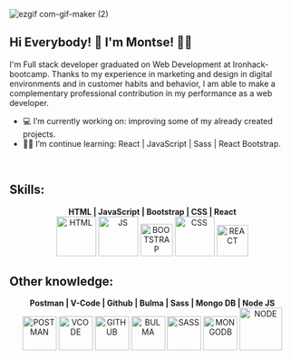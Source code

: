 ![ezgif com-gif-maker (2)](https://user-images.githubusercontent.com/72262776/116782609-77613480-aa8a-11eb-9030-ff6be150a7e9.gif)



## Hi Everybody! 👋  I'm Montse! :woman_technologist:
I'm Full stack developer graduated on Web Development at Ironhack-bootcamp. Thanks to my experience in marketing and design in digital environments and in customer habits and behavior, I am able to make a complementary professional contribution in my performance as a web developer.


- :computer: I’m currently working on: improving some of my already created projects.
- :woman_student: I’m continue learning: React | JavaScript | Sass | React Bootstrap.

<br>

## Skills:

<div display="flex" align="center" >
  <b text-align="center"> HTML | JavaScript | Bootstrap | CSS  | React </b> 
  <br>
  
  <a>
  <img alt="HTML" width="70px" src="https://upload.wikimedia.org/wikipedia/commons/c/c5/Html5_dise%C3%B1o_web.png" />
  </a>
  
  <a>
  <img alt="JS" width="70px" src="https://camo.githubusercontent.com/105c631dfb7d8869d63412753f0e3dcb7c0ccd79de15da2409feffc077c7dff0/68747470733a2f2f7261772e6769746875622e636f6d2f766f6f646f6f74696b69676f642f6c6f676f2e6a732f6d61737465722f756e6976657273616c6a732f556e6976657273616c4a532e706e67" />
  </a>
  
  <a>
  <img alt="BOOTSTRAP" width="57px" src="https://developers.institute/wp-content/uploads/2020/05/Bootstrap.png" />
  </a>   
  
  <a>
  <img alt="CSS" width="70px" src="https://gremmedia.hu/storage/app/uploads/public/5eb/e9a/f22/5ebe9af2215a9357125656.png" />
  </a>

  <a>
  <img alt="REACT" width="55px" src="https://miro.medium.com/max/1726/1*BFV8Gwt5BILa-xv04IK2ng.png" />
  </a>
</div>


## Other knowledge:

<div display="flex" align="center" >
  <b text-align="center"> Postman | V-Code | Github | Bulma | Sass | Mongo DB | Node JS  </b> 
  <br>
  
  <a>
    <img alt="POSTMAN" width="60px" src="https://colewbryant.com/img/technologies/postman.png" />
  </a>
  
  <a>
    <img alt="VCODE" width="60px" src="https://colewbryant.com/img/technologies/visual_studio_code.png" />
  </a>
  
  <a>
    <img alt="GITHUB" width="60px" src="https://cdn.icon-icons.com/icons2/901/PNG/512/github_icon-icons.com_69253.png" />
  </a>
  
  <a>
  <img alt="BULMA" width="60px" src="https://colewbryant.com/img/technologies/bulma.png" />
  </a>

  <a>
  <img alt="SASS" width="60px" src="https://sass-lang.com/assets/img/styleguide/seal-color-aef0354c.png" />
  </a>
  
  <a>
  <img alt="MONGODB" width="60px" src="https://www.instana.com/media/01_INSTANA_IconSet_MongoDB.svg" />
  </a>
  
  <a>
  <img alt="NODE" width="75px" src="https://cdn0.iconfinder.com/data/icons/designer-skills/128/node-js-512.png" />
  </a>
</div>

<!--
**Monch87/Monch87** is a ✨ _special_ ✨ repository because its `README.md` (this file) appears on your GitHub profile.

Here are some ideas to get you started:

## Find me around the web :earth_americas::

- 👯 I’m looking to collaborate on ...
- 🤔 I’m looking for help with ...
- 💬 Ask me about ...
- 📫 How to reach me: ...
- 😄 Pronouns: ...
- ⚡ Fun fact: ...
-->
